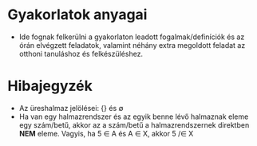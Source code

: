 # Gyakorlatok anyagai
- Ide fognak felkerülni a gyakorlaton leadott fogalmak/definíciók és az órán elvégzett feladatok, valamint néhány extra megoldott feladat az otthoni tanuláshoz és felkészüléshez.
# Hibajegyzék
- Az üreshalmaz jelölései: {} és ∅  
- Ha van egy halmazrendszer és az egyik benne lévő halmaznak eleme egy szám/betű, akkor az a szám/betű a halmazrendszernek direktben **NEM** eleme. Vagyis, ha 5 ∈ A és A ∈ X, akkor 5 /∈ X
